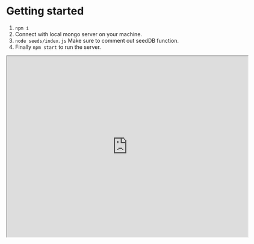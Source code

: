 # Getting started

1. ```npm i```
2. Connect with local mongo server on your machine.
3. ```node seeds/index.js``` Make sure to comment out seedDB function.
4. Finally ```npm start``` to run the server.

<iframe src="https://drive.google.com/file/d/1qPISYRi1drCPv2p8a5W4dGczL7rasqCn/preview" width="640" height="480"></iframe>